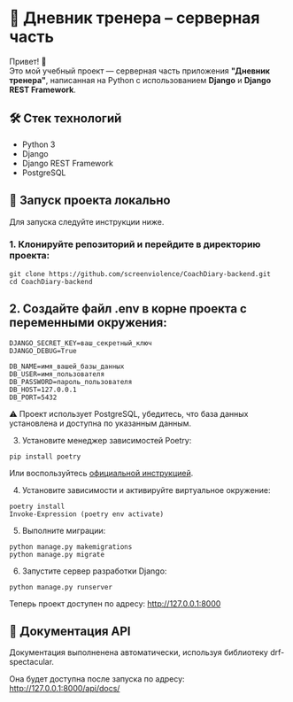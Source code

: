 # 📘 Дневник тренера – серверная часть

Привет! 👋  
Это мой учебный проект — серверная часть приложения **"Дневник тренера"**, написанная на Python с использованием **Django** и **Django REST Framework**.


## 🛠️ Стек технологий

- Python 3
- Django
- Django REST Framework
- PostgreSQL

## 🚀 Запуск проекта локально

Для запуска следуйте инструкции ниже.

### 1. Клонируйте репозиторий и перейдите в директорию проекта:

```
git clone https://github.com/screenviolence/CoachDiary-backend.git
cd CoachDiary-backend
```
## 2. Создайте файл .env в корне проекта с переменными окружения:
```
DJANGO_SECRET_KEY=ваш_секретный_ключ
DJANGO_DEBUG=True

DB_NAME=имя_вашей_базы_данных
DB_USER=имя_пользователя
DB_PASSWORD=пароль_пользователя
DB_HOST=127.0.0.1
DB_PORT=5432
```
⚠️ Проект использует PostgreSQL, убедитесь, что база данных установлена и доступна по указанным данным.

3. Установите менеджер зависимостей Poetry:
```
pip install poetry
```
Или воспользуйтесь [официальной инструкцией](https://python-poetry.org/docs/).

4. Установите зависимости и активируйте виртуальное окружение:
```
poetry install
Invoke-Expression (poetry env activate)
```
5. Выполните миграции:
```
python manage.py makemigrations
python manage.py migrate
```

6. Запустите сервер разработки Django:
```
python manage.py runserver
```

Теперь проект доступен по адресу: http://127.0.0.1:8000

## 📖 Документация API
Документация выполненена автоматически, используя библиотеку drf-spectacular. 

Она будет доступна после запуска по адресу: http://127.0.0.1:8000/api/docs/
